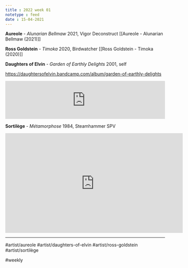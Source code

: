 ```yaml
---
title : 2022 week 01
notetype : feed
date : 15-04-2021
---
```


**Aureole** - *Alunarian Bellmaw*
2021, Vigor Deconstruct
[[Aureole - Alunarian Bellmaw (2021)]]

**Ross Goldstein** - *Timoka*
2020, Birdwatcher
[[Ross Goldstein - Timoka (2020)]]

**Daughters of Elvin** - *Garden of Earthly Delights*
2001, self

https://daughtersofelvin.bandcamp.com/album/garden-of-earthly-delights
<iframe style="border: 0; width: 100%; height: 120px;" src="https://bandcamp.com/EmbeddedPlayer/album=1952733963/size=large/bgcol=333333/linkcol=ffffff/tracklist=false/artwork=small/transparent=true/" seamless><a href="https://daughtersofelvin.bandcamp.com/album/garden-of-earthly-delights">Garden of Earthly Delights by Daughters of Elvin</a></iframe>

**Sortilège** - *Métamorphose*
1984, Steamhammer SPV
<iframe width="560" height="315" src="https://www.youtube.com/embed/CgbNMvOfHTE" title="YouTube video player" frameborder="0" allow="accelerometer; autoplay; clipboard-write; encrypted-media; gyroscope; picture-in-picture" allowfullscreen></iframe>


---
#artist/aureole #artist/daughters-of-elvin #artist/ross-goldstein  #artist/sortilège

#weekly
